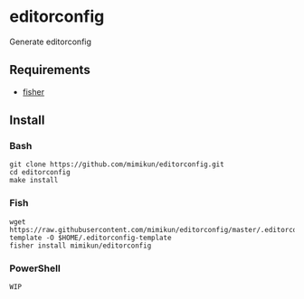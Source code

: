 # editorconfig

Generate editorconfig

## Requirements

- [fisher](https://github.com/jorgebucaran/fisher)

## Install

### Bash

```shell
git clone https://github.com/mimikun/editorconfig.git
cd editorconfig
make install
```

### Fish

```shell
wget https://raw.githubusercontent.com/mimikun/editorconfig/master/.editorconfig-template -O $HOME/.editorconfig-template
fisher install mimikun/editorconfig
```

### PowerShell

```powershell
WIP
```
